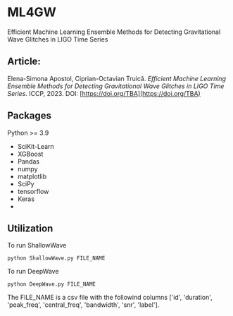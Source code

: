 # ML4GW

Efficient Machine Learning Ensemble Methods for Detecting Gravitational Wave Glitches in LIGO Time Series

## Article:

Elena-Simona Apostol, Ciprian-Octavian Truică. *Efficient Machine Learning Ensemble Methods for Detecting Gravitational Wave Glitches in LIGO Time Series*. ICCP, 2023. DOI: [https://doi.org/TBA](https://doi.org/TBA)

## Packages

Python >= 3.9
- SciKit-Learn
- XGBoost
- Pandas
- numpy
- matplotlib
- SciPy
- tensorflow
- Keras
- 
## Utilization

To run ShallowWave

`python ShallowWave.py FILE_NAME`

To run DeepWave

`python DeepWave.py FILE_NAME`

The FILE_NAME is a csv file with the followind columns \['id', 'duration', 'peak_freq', 'central_freq', 'bandwidth', 'snr', 'label'\].
